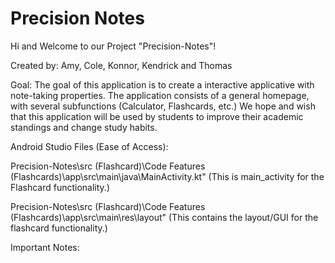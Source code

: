 # Precision Notes

Hi and Welcome to our Project "Precision-Notes"!

Created by: Amy, Cole, Konnor, Kendrick and Thomas

Goal: 
The goal of this application is to create a interactive applicative with note-taking properties. The application consists of a general homepage, with several subfunctions (Calculator, Flashcards, etc.)
We hope and wish that this application will be used by students to improve their academic standings and change study habits.


Android Studio Files (Ease of Access):

Precision-Notes\src (Flashcard)\Code Features (Flashcards)\app\src\main\java\MainActivity.kt" (This is main_activity for the Flashcard functionality.)

Precision-Notes\src (Flashcard)\Code Features (Flashcards)\app\src\main\res\layout"  (This contains the layout/GUI for the flashcard functionality.)


Important Notes:
